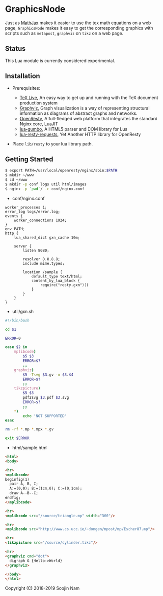 GraphicsNode
=======
Just as [MathJax](https://www.mathjax.org/) makes it easier to use the tex math equations on a web page, `GraphicsNode` makes it easy to get the corresponding graphics with scripts such as `metapost`, `graphviz` on `tikz` on a web page.

Status
------
This Lua module is currently considered experimental.

Installation
------------
- Prerequisites:
  
  - [TeX Live](https://www.tug.org/texlive/), An easy way to get up and running with the TeX document production system
  - [Graphviz](https://www.graphviz.org/), Graph visualization is a way of representing structural information as diagrams of abstract graphs and networks.
  - [OpenResty](http://openresty.org/en/), A full-fledged web platform that integrates the standard Nginx core, LuaJIT
  - [lua-gumbo](https://craigbarnes.gitlab.io/lua-gumbo/), A HTML5 parser and DOM library for Lua
  - [lua-resty-requests](https://github.com/tokers/lua-resty-requests), Yet Another HTTP library for OpenResty
- Place `lib/resty` to your lua library path.

Getting Started
---------------
```bash
$ export PATH=/usr/local/openresty/nginx/sbin:$PATH
$ mkdir ~/www
$ cd ~/www
$ mkdir -p conf logs util html/images
$ nginx -p `pwd`/ -c conf/nginx.conf
```

- conf/nginx.conf
```
worker_processes 1;
error_log logs/error.log;
events {
    worker_connections 1024;
}
env PATH;
http {
    lua_shared_dict gxn_cache 10m;
    
    server {
        listen 8080;
        
        resolver 8.8.8.8;
        include mime.types;
        
        location /sample {
            default_type text/html;
            content_by_lua_block {
                require("resty.gxn")()
            }
        }
    }
}
```

- util/gxn.sh
```bash
#!/bin/bash

cd $1

ERROR=0

case $2 in
    mplibcode)
        $5 $3
        ERROR=$?
        ;;
    graphviz)
        $5 -Tsvg $3.gv -o $3.$4
        ERROR=$?
        ;;
    tikzpicture)
        $5 $3
        pdf2svg $3.pdf $3.svg
        ERROR=$?
        ;;
    *)
        echo 'NOT SUPPORTED'
esac

rm -rf *.mp *.mpx *.gv

exit $ERROR
```

- html/sample.html
```html
<html>
<body>

<hr>
<mplibcode>
beginfig(1)
  pair A, B, C;
  A:=(0,0); B:=(1cm,0); C:=(0,1cm);
  draw A--B--C;
endfig;
</mplibcode>

<hr>
<mplibcode src="/source/triangle.mp" width="300"/>

<hr>
<mplibcode src="http://www.cs.ucc.ie/~dongen/mpost/mp/Escher87.mp"/>

<hr>
<tikzpicture src="/source/cylinder.tikz"/>

<hr>
<graphviz cmd="dot">
  digraph G {Hello->World}
</graphviz>

</body>
</html>
```


Copyright (C) 2018-2019 Soojin Nam
